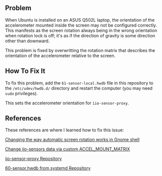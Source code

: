 ## Problem

When Ubuntu is installed on an ASUS Q502L laptop, the
orientation of the accelerometer mounted inside the
screen may not be configured correctly. This manifests as
the screen rotation always being in the wrong orientation
when rotation lock is off; it's as if the direction of
gravity is some direction other than downward.

This problem is fixed by overwritting the rotation
matrix that describes the orientation of the
accelerometer relative to the screen.

## How To Fix It

To fix this problem, add the `61-sensor-local.hwdb` file
in this repository to the `/etc/udev/hwdb.d/` directory
and restart the computer (you may need `sudo` privileges).

This sets the accelerometer orientation for `iio-sensor-proxy`.

## References

These references are where I learned how to fix this issue:

[Changing the way automatic screen rotation works in Gnome shell](https://unix.stackexchange.com/questions/361472/changing-the-way-automatic-screen-rotation-works-in-gnome-shell)

[Change iio-sensors data via custom ACCEL_MOUNT_MATRIX](https://unix.stackexchange.com/questions/410826/change-iio-sensors-data-via-custom-accel-mount-matrix)

[iio-sensor-proxy Repository](https://gitlab.freedesktop.org/hadess/iio-sensor-proxy/)

[60-sensor.hwdb from systemd Repository](https://github.com/systemd/systemd/blob/main/hwdb.d/60-sensor.hwdb)
